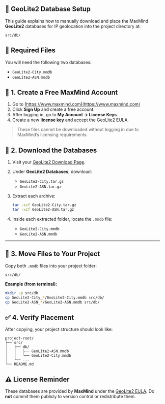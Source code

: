 ## 📍 GeoLite2 Database Setup

This guide explains how to manually download and place the MaxMind **GeoLite2** databases for IP geolocation into the project directory at:

```
src/db/
```


## 🧾 Required Files

You will need the following two databases:

* `GeoLite2-City.mmdb`
* `GeoLite2-ASN.mmdb`


## 🪪 1. Create a Free MaxMind Account

1. Go to [https://www.maxmind.com](https://www.maxmind.com)
2. Click **Sign Up** and create a free account.
3. After logging in, go to **My Account → License Keys**.
4. Create a new **license key** and accept the GeoLite2 EULA.

> These files cannot be downloaded without logging in due to MaxMind’s licensing requirements.


## 💾 2. Download the Databases

1. Visit your [GeoLite2 Download Page](https://www.maxmind.com/en/accounts/current/geoip/downloads).

2. Under **GeoLite2 Databases**, download:

   * `GeoLite2-City.tar.gz`
   * `GeoLite2-ASN.tar.gz`

3. Extract each archive:

   ```bash
   tar -xzf GeoLite2-City.tar.gz
   tar -xzf GeoLite2-ASN.tar.gz
   ```

4. Inside each extracted folder, locate the `.mmdb` file:

   * `GeoLite2-City.mmdb`
   * `GeoLite2-ASN.mmdb`

---

## 📂 3. Move Files to Your Project

Copy both `.mmdb` files into your project folder:

```
src/db/
```

**Example (from terminal):**

```bash
mkdir -p src/db
cp GeoLite2-City_*/GeoLite2-City.mmdb src/db/
cp GeoLite2-ASN_*/GeoLite2-ASN.mmdb src/db/
```


## ✅ 4. Verify Placement

After copying, your project structure should look like:

```
project-root/
├── src/
│   ├── db/
│   │   ├── GeoLite2-ASN.mmdb
│   │   └── GeoLite2-City.mmdb
│   └── ...
└── README.md
```


## ⚠️ License Reminder

These databases are provided by **MaxMind** under the [GeoLite2 EULA](https://www.maxmind.com/en/geolite2/eula).
Do **not** commit them publicly to version control or redistribute them.
